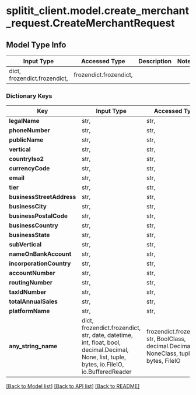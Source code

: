 # splitit_client.model.create_merchant_request.CreateMerchantRequest

## Model Type Info
Input Type | Accessed Type | Description | Notes
------------ | ------------- | ------------- | -------------
dict, frozendict.frozendict,  | frozendict.frozendict,  |  | 

### Dictionary Keys
Key | Input Type | Accessed Type | Description | Notes
------------ | ------------- | ------------- | ------------- | -------------
**legalName** | str,  | str,  |  | 
**phoneNumber** | str,  | str,  |  | 
**publicName** | str,  | str,  |  | 
**vertical** | str,  | str,  |  | 
**countryIso2** | str,  | str,  |  | 
**currencyCode** | str,  | str,  |  | 
**email** | str,  | str,  |  | 
**tier** | str,  | str,  |  | [optional] 
**businessStreetAddress** | str,  | str,  |  | [optional] 
**businessCity** | str,  | str,  |  | [optional] 
**businessPostalCode** | str,  | str,  |  | [optional] 
**businessCountry** | str,  | str,  |  | [optional] 
**businessState** | str,  | str,  |  | [optional] 
**subVertical** | str,  | str,  |  | [optional] 
**nameOnBankAccount** | str,  | str,  |  | [optional] 
**incorporationCountry** | str,  | str,  |  | [optional] 
**accountNumber** | str,  | str,  |  | [optional] 
**routingNumber** | str,  | str,  |  | [optional] 
**taxIdNumber** | str,  | str,  |  | [optional] 
**totalAnnualSales** | str,  | str,  |  | [optional] 
**platformName** | str,  | str,  |  | [optional] 
**any_string_name** | dict, frozendict.frozendict, str, date, datetime, int, float, bool, decimal.Decimal, None, list, tuple, bytes, io.FileIO, io.BufferedReader | frozendict.frozendict, str, BoolClass, decimal.Decimal, NoneClass, tuple, bytes, FileIO | any string name can be used but the value must be the correct type | [optional]

[[Back to Model list]](../../README.md#documentation-for-models) [[Back to API list]](../../README.md#documentation-for-api-endpoints) [[Back to README]](../../README.md)

